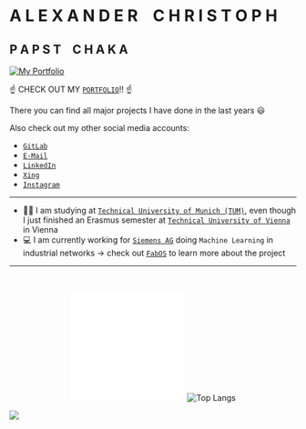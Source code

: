 # A L E X A N D E R &nbsp;&nbsp; C H R I S T O P H

## P A P S T &nbsp;&nbsp; C H A K A

<a href = "https://papstchaka.github.io/myportfolio/" target = "_blank" style="align : center; padding : 20px 0px 20px 0px;">
    <img src="assets/portfolio.gif" alt="My Portfolio"/>
</a>

:point_up: CHECK OUT MY [`PORTFOLIO`](https://papstchaka.github.io/myportfolio/)!! :point_up:

There you can find all major projects I have done in the last years :smiley:

Also check out my other social media accounts:

- [`GitLab`](https://gitlab.com/papstchaka)
- [`E-Mail`](mailto:alexander.christoph@tum.de)
- [`LinkedIn`](https://www.linkedin.com/in/alex-christoph/)
- [`Xing`](https://www.xing.com/profile/Alexander_Christoph10)
- [`Instagram`](https://z-p42.www.instagram.com/papstchaka/)

----

- :man_student: I am studying at [`Technical University of Munich (TUM)`](https://www.tum.de/en/), even though I just finished an Erasmus semester at [`Technical University of Vienna`](https://www.tuwien.at/en/) in Vienna
- :computer: I am currently working for [`Siemens AG`](https://www.siemens.com/global/en.html) doing `Machine Learning` in industrial networks &rightarrow; check out [`FabOS`](https://www.fab-os.org/) to learn more about the project

----

<br>
<p align="center">
  <img alt="User Stats" src="https://github.com/papstchaka/github-stats/blob/master/generated/overview.svg" width="40%" height="192px"/>
  <img alt="Top Langs" src="https://github-readme-stats.vercel.app/api/top-langs/?username=papstchaka&&hide=jupyter%20notebook&&langs_count=10&&layout=compact" width="40%" height="192px"/>
</p>

![](https://komarev.com/ghpvc/?username=papstchaka&style=for-the-badge)


<!-- https://www.webfx.com/tools/emoji-cheat-sheet/ -->
